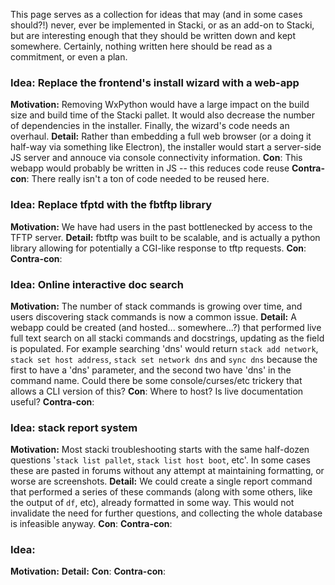 This page serves as a collection for ideas that may (and in some cases should?!) never, ever be implemented in Stacki, or as an add-on to Stacki, but are interesting enough that they should be written down and kept somewhere.  Certainly, nothing written here should be read as a commitment, or even a plan.


### Idea: Replace the frontend's install wizard with a web-app
__Motivation:__ Removing WxPython would have a large impact on the build size and build time of the Stacki pallet.  It would also decrease the number of dependencies in the installer.  Finally, the wizard's code needs an overhaul.
__Detail:__ Rather than embedding a full web browser (or a doing it half-way via something like Electron), the installer would start a server-side JS server and annouce via console connectivity information.
__Con__: This webapp would probably be written in JS -- this reduces code reuse
__Contra-con__: There really isn't a ton of code needed to be reused here.


### Idea: Replace tfptd with the fbtftp library
__Motivation:__ We have had users in the past bottlenecked by access to the TFTP server.
__Detail:__ fbtftp was built to be scalable, and is actually a python library allowing for potentially a CGI-like response to tftp requests.
__Con__: 
__Contra-con__: 


### Idea: Online interactive doc search
__Motivation:__ The number of stack commands is growing over time, and users discovering stack commands is now a common issue.
__Detail:__ A webapp could be created (and hosted... somewhere...?) that performed live full text search on all stacki commands and docstrings, updating as the field is populated.  For example searching 'dns' would return `stack add network`, `stack set host address`, `stack set network dns` and `sync dns` because the first to have a 'dns' parameter, and the second two have 'dns' in the command name.  Could there be some console/curses/etc trickery that allows a CLI version of this?
__Con__: Where to host?  Is live documentation useful?
__Contra-con__: 


### Idea: stack report system
__Motivation:__ Most stacki troubleshooting starts with the same half-dozen questions '`stack list pallet`, `stack list host boot`, etc'.  In some cases these are pasted in forums without any attempt at maintaining formatting, or worse are screenshots.
__Detail:__ We could create a single report command that performed a series of these commands (along with some others, like the output of `df`, etc), already formatted in some way.  This would not invalidate the need for further questions, and collecting the whole database is infeasible anyway.
__Con__: 
__Contra-con__: 



### Idea: 
__Motivation:__ 
__Detail:__ 
__Con__: 
__Contra-con__: 
